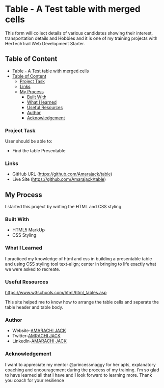 # Table - A Test table with merged cells

This form will collect details of various candidates showing their interest, transportation details and Hobbies and it is one of my training projects with HerTechTrail Web Development Starter.

## Table of Content

- [Table - A Test table with merged cells](#table-atesttablewithmergedcellss)
- [Table of Content](#tableofcontent)
    - [Project Task](#projecttask)
    - [Links](#links)
    - [My Process](#myProcess)
        - [Built With](#builtwith)
        - [What I learned](#whatilearned)
        - [Useful Resources](#usefulresources)
        - [Author](#Author)
        - [Acknowledgement](#acknowledgement)

### Project Task

User should be able to:
- Find the table Presentable


### Links

- GitHub URL (https://github.com/Amarajack/table)
- Live Site (https://github.com/Amarajack/table)

## My Process

I started this project by writing the HTML and CSS styling 

### Built With

- HTML5 MarkUp
- CSS Styling

### What I Learned

I practiced my knowledge of html and css in building a presentable table and using CSS styling tool text-align; center in bringing to life exactly what we were asked to recreate.


### Useful Resources
https://www.w3schools.com/html/html_tables.asp

This site helped me to know how to arrange the table cells and seperate the table header and table body.

### Author
- Website-[AMARACHI JACK](https://github.com/Amarajack)
- Twitter-[AMRACHI JACK](https://twitter.com/jack_amarachi?s=11&t=_gnPp8gyM3vnOkgAHDhUxg)
- LinkedIn-[AMARACHI JACK](https://www.linkedin.com/in/amarachi-jack-654680165)

### Acknowledgement

I want to appreciate my mentor @princessmaggy for her apts, explanatory coaching and encouragement during the process of my training. I'm so glad to have learned all that I have and I look forward to learning more. Thank you coach for your resilience